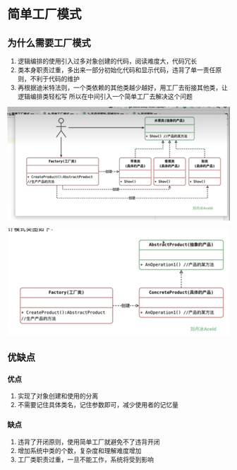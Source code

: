 # 简单工厂模式

## 为什么需要工厂模式
1. 逻辑编排的使用引入过多对象创建的代码，阅读难度大，代码冗长
2. 类本身职责过重，多出来一部分初始化代码和显示代码，违背了单一责任原则，不利于代码的维护 
3. 再根据迪米特法则，一个类依赖的其他类越少越好，用工厂去衔接其他类，让逻辑编排类轻松写
所以在中间引入一个简单工厂去解决这个问题

![img.png](./img.png)

![img_1.png](./img_1.png)

## 优缺点

### 优点
1. 实现了对象创建和使用的分离
2. 不需要记住具体类名，记住参数即可，减少使用者的记忆量
### 缺点
1. 违背了开闭原则，使用简单工厂就避免不了违背开闭
2. 增加系统中类的个数，复杂度和理解难度增加
3. 工厂类职责过重，一旦不能工作，系统将受到影响